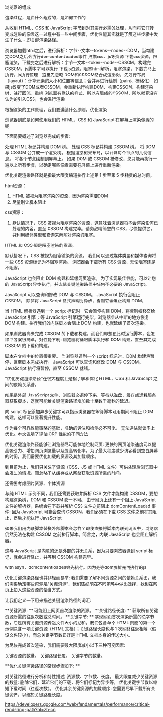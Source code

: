 <!--
 * @description: 
 * @author: xiangrong.liu
 * @Date: 2021-06-01 15:12:40
 * @LastEditors: xiangrong.liu
 * @LastEditTime: 2021-06-01 18:36:05
-->

浏览器的组成

渲染进程，是由什么组成的，是如何工作的

从收到 HTML、CSS 和 JavaScript 字节到对其进行必需的处理，从而将它们转变成渲染的像素这一过程中有一些中间步骤，优化性能其实就是了解这些步骤中发生了什么 - 即关键渲染路径。

浏览器加载html之后，进行解析：字节--文本--tokens--nodes--DOM，当构建完DOM之后会执行domcontentloaded事件
扫描css、js等资源
下载css资源，阻塞渲染，下载完之后进行解析：字节--文本--token--node--CSSOM，构建完CSSOM，js脚本才可以执行
下载js资源，阻塞html解析，阻塞渲染，下载完马上执行，js执行原理--这里先忽略
DOM和CSSOM结合成渲染树，先进行布局（layout）：计算元素的大小和位置等信息；合并再进行绘制（paint、栅格化）
如果js改变了DOM或者CSSOM，会重新执行构建DOM、构建CSSOM、构建渲染树，进行回流、重排
浏览器有默认的样式，所以有现成的CSSOM，所以就算没有认为的引入CSS，也会进行渲染


根据渲染的工作原理，我们要遵循什么原则，优化渲染

浏览器到底是如何使用我们的 HTML、CSS 和 JavaScript 在屏幕上渲染像素的呢



下面简要概述了浏览器完成的步骤:

处理 HTML 标记并构建 DOM 树。
处理 CSS 标记并构建 CSSOM 树。
将 DOM 与 CSSOM 合并成一个渲染树。
根据渲染树来布局，以计算每个节点的几何信息。
将各个节点绘制到屏幕上。
如果 DOM 或 CSSOM 被修改，您只能再执行一遍以上所有步骤，以确定哪些像素需要在屏幕上进行重新渲染。

优化关键渲染路径就是指最大限度缩短执行上述第 1 步至第 5 步耗费的总时间。

html资源：
1. HTML 被视为阻塞渲染的资源，因为渲染需要DOM
2. 尽量别让脚本阻止

css资源：
1. 默认情况下，CSS 被视为阻塞渲染的资源，这意味着浏览器将不会渲染任何已处理的内容，直至 CSSOM 构建完毕。请务必精简您的 CSS，尽快提供它，并利用媒体类型和查询来解除对渲染的阻塞。

HTML 和 CSS 都是阻塞渲染的资源。

默认情况下，CSS 被视为阻塞渲染的资源。
我们可以通过媒体类型和媒体查询将一些 CSS 资源标记为不阻塞渲染。
浏览器会下载所有 CSS 资源，无论阻塞还是不阻塞。

JavaScript 也会阻止 DOM 构建和延缓网页渲染。 为了实现最佳性能，可以让您的 JavaScript 异步执行，并去除关键渲染路径中任何不必要的 JavaScript。

JavaScript 可以查询和修改 DOM 与 CSSOM。
JavaScript 执行会阻止 CSSOM。
除非将 JavaScript 显式声明为异步，否则它会阻止构建 DOM。

当 HTML 解析器遇到一个 script 标记时，它会暂停构建 DOM，将控制权移交给 JavaScript 引擎；等 JavaScript 引擎运行完毕，浏览器会从中断的地方恢复 DOM 构建。执行我们的内联脚本会阻止 DOM 构建，也就延缓了首次渲染。

如果浏览器尚未完成 CSSOM 的下载和构建，而我们却想在此时运行脚本，会怎样？答案很简单，对性能不利: 浏览器将延迟脚本执行和 DOM 构建，直至其完成 CSSOM 的下载和构建。

脚本在文档中的位置很重要。
当浏览器遇到一个 script 标记时，DOM 构建将暂停，直至脚本完成执行。
JavaScript 可以查询和修改 DOM 与 CSSOM。
JavaScript 执行将暂停，直至 CSSOM 就绪。

“优化关键渲染路径”在很大程度上是指了解和优化 HTML、CSS 和 JavaScript 之间的依赖关系谱。

如果是外部 JavaScript 文件，浏览器必须停下来，等待从磁盘、缓存或远程服务器获取脚本，这就可能给关键渲染路径增加数十至数千毫秒的延迟。

向 script 标记添加异步关键字可以指示浏览器在等待脚本可用期间不阻止 DOM 构建，这样可以显著提升性能。


作为每个可靠性能策略的基础，准确的评估和检测必不可少。 无法评估就谈不上优化。本文说明了评估 CRP 性能的不同方法

优化关键渲染路径能够让浏览器尽可能快地绘制网页: 更快的网页渲染速度可以提高吸引力、增加网页浏览量以及提高转化率。为了最大程度减少访客看到空白屏幕的时间，我们需要优化加载的资源及其加载顺序。


到目前为止，我们只关注了资源（CSS、JS 或 HTML 文件）可供处理后浏览器中会发生的情况，而忽略了从缓存或从网络获取资源所需的时间。

还需要考虑图片资源、字体资源


与纯 HTML 示例不同，我们还需要获取并解析 CSS 文件才能构建 CSSOM，要想构建渲染树，DOM 和 CSSOM 缺一不可。
由于网页上还有一个阻止 JavaScript 文件的解析器，系统会在下载并解析 CSS 文件之前阻止 domContentLoaded 事件: 因为 JavaScript 可能会查询 CSSOM，我们必须在下载 CSS 文件之前将其阻止，然后才能执行 JavaScript

如果我们用内联脚本替换外部脚本会怎样？即使直接将脚本内联到网页中，浏览器仍然无法在构建 CSSOM 之前执行脚本。简言之，内联 JavaScript 也会阻止解析器。

这与 JavaScript 是内联的还是外部的并无关系，因为只要浏览器遇到 script 标记，就会进行阻止，并等到 CSSOM 构建完毕。

with asyn，domcontentloaded会先执行。因为是等dom解析完再执行的js

优化关键渲染路径也并非轻而易举: 我们需要了解不同资源之间的依赖关系图，我们需要确定哪些资源是“关键资源”，我们还必须在不同策略中做出选择，找到在网页上加入这些资源的恰当方式。

让我们定义一下用来描述关键渲染路径的词汇:

**关键资源: ** 可能阻止网页首次渲染的资源。
**关键路径长度: ** 获取所有关键资源所需的往返次数或总时间。
**关键字节: ** 实现网页首次渲染所需的总字节数，它是所有关键资源传送文件大小的总和。我们包含单个 HTML 页面的第一个示例包含一项关键资源（HTML 文档）；关键路径长度也与 1 次网络往返相等（假设文件较小），而总关键字节数正好是 HTML 文档本身的传送大小。

为尽快完成首次渲染，我们需要最大限度减小以下三种可变因素:

关键资源的数量。
关键路径长度。
关键字节的数量。

**优化关键渲染路径的常规步骤如下: **

对关键路径进行分析和特性描述: 资源数、字节数、长度。
最大限度减少关键资源的数量: 删除它们，延迟它们的下载，将它们标记为异步等。
优化关键字节数以缩短下载时间（往返次数）。
优化其余关键资源的加载顺序: 您需要尽早下载所有关键资产，以缩短关键路径长度。

https://developers.google.com/web/fundamentals/performance/critical-rendering-path?hl=zh-cn